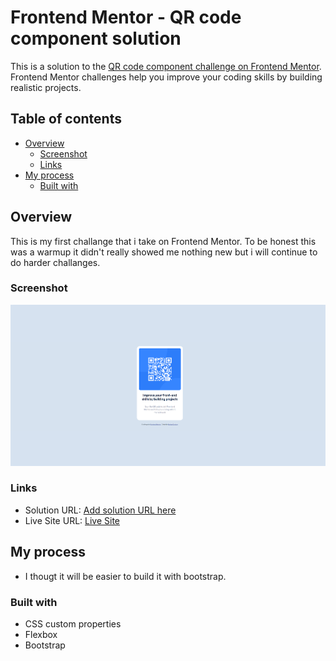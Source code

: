 # Frontend Mentor - QR code component solution

This is a solution to the [QR code component challenge on Frontend Mentor](https://www.frontendmentor.io/challenges/qr-code-component-iux_sIO_H). Frontend Mentor challenges help you improve your coding skills by building realistic projects. 

## Table of contents

- [Overview](#overview)
  - [Screenshot](#screenshot)
  - [Links](#links)
- [My process](#my-process)
  - [Built with](#built-with)

## Overview
  This is my first challange that i take on Frontend Mentor. To be honest this was a warmup it didn't really showed me nothing new but i will continue to do harder challanges. 
### Screenshot

![Screenshot](./images/qr-screenshot.png)

### Links

- Solution URL: [Add solution URL here](https://your-solution-url.com)
- Live Site URL: [Live Site](https://gazdagb.github.io/fm-qr-code/)

## My process

- I thougt it will be easier to build it with bootstrap. 

### Built with

- CSS custom properties
- Flexbox
- Bootstrap

